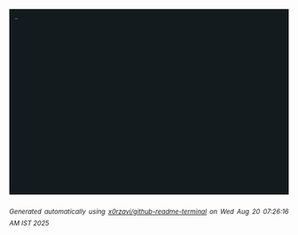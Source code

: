<div align="justify">
<picture>
    <source media="(prefers-color-scheme: dark)" srcset="./output.gif">
    <source media="(prefers-color-scheme: light)" srcset="./output.gif">
    <img alt="GIFOS" src="output.gif">
</picture>

<sub><i>Generated automatically using [x0rzavi/github-readme-terminal](https://github.com/x0rzavi/github-readme-terminal) on Wed Aug 20 07:26:16 AM IST 2025</i></sub>

<!-- <details>
<summary>More details</summary>

</details> -->
</div>

<!-- Image deletion URL: NONE -->